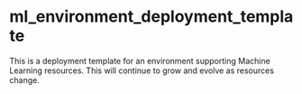 # ml_environment_deployment_template
This is a deployment template for an environment supporting Machine Learning resources. This will continue to grow and evolve as resources change. 

